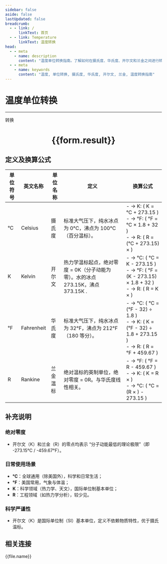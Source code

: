 ```yaml
---
sidebar: false
aside: false
lastUpdated: false
breadcrumb: 
  - - link: /
      linkText: 首页
  - - link: Temperature
      linkText: 温度转换
head:
  - - meta
    - name: description
      content: "温度单位转换指南。了解如何在摄氏度、华氏度、开尔文和兰金之间进行转换。"
  - - meta
    - name: keywords
      content: "温度, 单位转换, 摄氏度, 华氏度, 开尔文, 兰金, 温度转换指南"
---
```

# 温度单位转换
---
<script setup>
import { onMounted, reactive, inject ,ref  } from 'vue'
import { NButton,NForm ,NFormItem,NInput,NInputNumber,NSelect,NCard,useMessage,NGrid ,NGi  } from 'naive-ui'
import { defineClientComponent } from 'vitepress'
import { temperatureFiles } from '../../files';

const convert = inject('convert')
const options =  [
  { label: '摄氏度', value: 'C' },
  { label: '开尔文', value: 'K' },
  { label: '华氏度', value: 'F' },
  { label: '兰金度', value: 'R' }
];
const formRef = ref(null);
const rules = {
  number:{
    required: true,
    type: 'number',
    trigger: "blur"
  },
  to:{
    required: true,
    trigger: "select"
  },
  from:{
    required: true,
    trigger: "select"
  }
}
const form = reactive({
  number:null,
  to:'',
  from:'',
  result:'',
  title:'温度单位换算',
})
const convertHandler = (e) => {
   e.preventDefault();
  formRef.value?.validate((errors)=>{
    if (!errors) {
      form.result = `${form.number}${form.from} = ${convert(form.number).from(form.from).to(form.to)}${form.to}`
    }
  })
}
</script>

<n-form size="large" :model="form" ref='formRef' :rules="rules">
  <n-form-item label="数值"  path="number">
    <n-input-number size="large" style="width:100%" :min="0" v-model:value="form.number"   placeholder="请输入要转换的数值" />
  </n-form-item>
  <n-form-item label="从" path="from">
    <n-select  size="large" :options="options" v-model:value="form.from" placeholder="请选择原始单位" />
  </n-form-item>
  <n-form-item label="到" path="to">
    <n-select  size="large" :options="options" v-model:value="form.to" placeholder="请选择转换单位" />
  </n-form-item>
  <n-form-item>
    <n-button type="primary" style="width:100%" @click="convertHandler">转换</n-button>
  </n-form-item>
</n-form>
<n-card  embedded :bordered="false" hoverable>
  <div  style="text-align:center">
    <h1>{{form.result}}</h1>
  </div>
</n-card>


## 定义及换算公式

| 单位符号 | 英文名称 | 单位名称   | 定义                                                                                     | 换算公式                                                                                     |
|----------|----------|------------|------------------------------------------------------------------------------------------|---------------------------------------------------------------------------------------------|
| °C       | Celsius| 摄氏度      | 标准大气压下，纯水冰点为 0°C，沸点为 100°C（百分温标）。                           | - → K: ( K = °C + 273.15 )  <br> - → °F: ( °F = °C × 1.8 + 32 )  <br> - → R: ( R = (°C + 273.15) ×  )  |
| K        | Kelvin| 开尔文      | 热力学温标起点，绝对零度 = 0K（分子动能为零）。水的冰点 273.15K，沸点 373.15K .    | - → °C: ( °C = K - 273.15 )  <br> - → °F: ( °F = (K - 273.15) × 1.8 + 32 )  <br> - → R: ( R = K ×  )     |
| °F       | Fahrenheit  | 华氏度      | 标准大气压下，纯水冰点为 32°F，沸点为 212°F（180 等分）。                     | - → °C: ( °C = (°F - 32) ÷ 1.8 )  <br> - → K: ( K = (°F - 32) ÷ 1.8 + 273.15 )  <br> - → R: ( R = °F + 459.67 )  |
| R       | Rankine | 兰金温标    | 绝对温标的英制单位，绝对零度 = 0R。与华氏度线性相关。                             | - → °F: ( °F = R - 459.67 )  <br> - → K: ( K = R ×  )  <br> - → °C: ( °C = (R × ) - 273.15 ) |

## 补充说明

### 绝对零度
- 开尔文（K）和兰金（R）的零点均表示 “分子动能最低的理论极限”（即 -273.15°C / -459.67°F）。

### 日常使用场景
- **°C**：全球通用（除美国外），科学和日常生活；
- **°F**：美国常用，气象与体温；
- **K**：科学领域（热力学、天文），国际单位制基本单位；
- **R**：工程领域（如热力学分析），较少见。

### 科学严谨性
- 开尔文（K）是国际单位制（SI）基本单位，定义不依赖物质特性，优于摄氏温标。

## 相关连接
<n-grid x-gap="12" :cols="4">
  <n-gi v-for="(file, index) in temperatureFiles" :key="index">
    <n-button
      text
      tag="a"
      :href="file.path"
      type="primary"
    >
      {{file.name}}
    </n-button>
  </n-gi>
</n-grid>